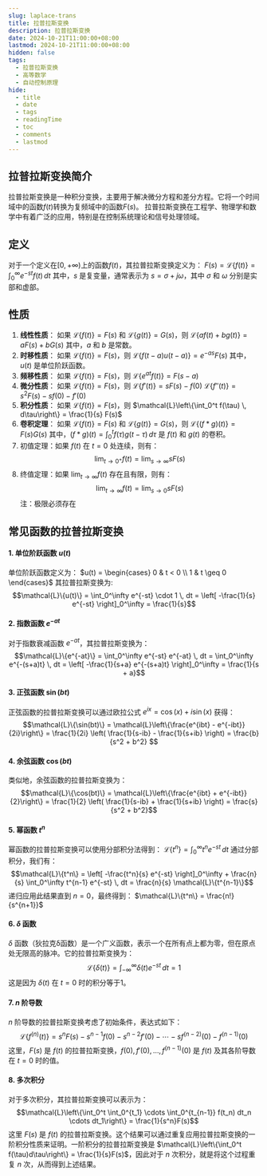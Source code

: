 ```yaml
---
slug: laplace-trans
title: 拉普拉斯变换
description: 拉普拉斯变换
date: 2024-10-21T11:00:00+08:00
lastmod: 2024-10-21T11:00:00+08:00
hidden: false
tags:
  - 拉普拉斯变换
  - 高等数学
  - 自动控制原理
hide:
  - title
  - date
  - tags
  - readingTime
  - toc
  - comments
  - lastmod
---
```

## 拉普拉斯变换简介 
拉普拉斯变换是一种积分变换，主要用于解决微分方程和差分方程。它将一个时间域中的函数$f(t)$转换为复频域中的函数$F(s)$。
拉普拉斯变换在工程学、物理学和数学中有着广泛的应用，特别是在控制系统理论和信号处理领域。 
## 定义 
对于一个定义在$[0, +\infty)$上的函数$f(t)$，其拉普拉斯变换定义为： $F(s) = \mathcal{L}\{f(t)\} = \int_0^\infty e^{-st} f(t) \, dt$ 其中，$s$ 是复变量，通常表示为 $s = \sigma + j\omega$，其中 $\sigma$ 和 $\omega$ 分别是实部和虚部。 
## 性质 
1. **线性性质**： 如果 $\mathcal{L}\{f(t)\} = F(s)$ 和 $\mathcal{L}\{g(t)\} = G(s)$，则 $\mathcal{L}\{a f(t) + b g(t)\} = a F(s) + b G(s)$ 其中，$a$ 和 $b$ 是常数。
2. **时移性质**： 如果 $\mathcal{L}\{f(t)\} = F(s)$，则 $\mathcal{L}\{f(t - a) u(t - a)\} = e^{-as} F(s)$ 其中，$u(t)$ 是单位阶跃函数。
3. **频移性质**： 如果 $\mathcal{L}\{f(t)\} = F(s)$，则 $\mathcal{L}\{e^{at} f(t)\} = F(s - a)$ 
4. **微分性质**： 如果 $\mathcal{L}\{f(t)\} = F(s)$，则 $\mathcal{L}\{f'(t)\} = sF(s) - f(0)$ $\mathcal{L}\{f''(t)\} = s^2 F(s) - sf(0) - f'(0)$ 
5. **积分性质**： 如果 $\mathcal{L}\{f(t)\} = F(s)$，则 $\mathcal{L}\left\{\int_0^t f(\tau) \, d\tau\right\} = \frac{1}{s} F(s)$ 
6. **卷积定理**： 如果 $\mathcal{L}\{f(t)\} = F(s)$ 和 $\mathcal{L}\{g(t)\} = G(s)$，则 $\mathcal{L}\{(f * g)(t)\} = F(s) G(s)$ 其中，$(f * g)(t) = \int_0^t f(\tau) g(t - \tau) \, d\tau$ 是 $f(t)$ 和 $g(t)$ 的卷积。 
7. 初值定理：如果 $f(t)$ 在 $t=0$ 处连续，则有： $$ \lim_{t \to 0^+} f(t) = \lim_{s \to \infty} sF(s) $$
8. 终值定理：如果 $\lim_{t \to \infty} f(t)$ 存在且有限，则有： $$ \lim_{t \to \infty} f(t) = \lim_{s \to 0} sF(s) $$注：极限必须存在
## 常见函数的拉普拉斯变换
#### 1. 单位阶跃函数 $u(t)$ 
单位阶跃函数定义为： $u(t) = \begin{cases} 0 & t < 0 \\ 1 & t \geq 0 \end{cases}$ 其拉普拉斯变换为: $$\mathcal{L}\{u(t)\} = \int_0^\infty e^{-st} \cdot 1 \, dt = \left[ -\frac{1}{s} e^{-st} \right]_0^\infty = \frac{1}{s}$$
#### 2. 指数函数 $e^{-at}$ 
对于指数衰减函数 $e^{-at}$，其拉普拉斯变换为： $$\mathcal{L}\{e^{-at}\} = \int_0^\infty e^{-st} e^{-at} \, dt = \int_0^\infty e^{-(s+a)t} \, dt = \left[ -\frac{1}{s+a} e^{-(s+a)t} \right]_0^\infty = \frac{1}{s + a}$$
#### 3. 正弦函数 $\sin(bt)$ 
正弦函数的拉普拉斯变换可以通过欧拉公式 $e^{ix} = \cos(x) + i\sin(x)$ 获得： $$\mathcal{L}\{\sin(bt)\} = \mathcal{L}\left\{\frac{e^{ibt} - e^{-ibt}}{2i}\right\} = \frac{1}{2i} \left( \frac{1}{s-ib} - \frac{1}{s+ib} \right) = \frac{b}{s^2 + b^2} $$ 
#### 4. 余弦函数 $\cos(bt)$
类似地，余弦函数的拉普拉斯变换为： $$\mathcal{L}\{\cos(bt)\} = \mathcal{L}\left\{\frac{e^{ibt} + e^{-ibt}}{2}\right\} = \frac{1}{2} \left( \frac{1}{s-ib} + \frac{1}{s+ib} \right) = \frac{s}{s^2 + b^2}$$ 
#### 5. 幂函数 $t^n$
幂函数的拉普拉斯变换可以使用分部积分法得到： $\mathcal{L}\{t^n\} = \int_0^\infty t^n e^{-st} \, dt$ 通过分部积分，我们有： $$\mathcal{L}\{t^n\} = \left[ -\frac{t^n}{s} e^{-st} \right]_0^\infty + \frac{n}{s} \int_0^\infty t^{n-1} e^{-st} \, dt = \frac{n}{s} \mathcal{L}\{t^{n-1}\}$$ 递归应用此结果直到 $n=0$，最终得到： $\mathcal{L}\{t^n\} = \frac{n!}{s^{n+1}}$ 
#### 6. $\delta$ 函数 
$\delta$ 函数（狄拉克δ函数）是一个广义函数，表示一个在所有点上都为零，但在原点处无限高的脉冲。它的拉普拉斯变换为： $$\mathcal{L}\{\delta(t)\} = \int_{-\infty}^{\infty} \delta(t) e^{-st} \, dt = 1$$ 这是因为 $\delta(t)$ 在 $t=0$ 时的积分等于$1$。 
#### 7. $n$ 阶导数
$n$ 阶导数的拉普拉斯变换考虑了初始条件，表达式如下： $$\mathcal{L}\{f^{(n)}(t)\} = s^n F(s) - s^{n-1}f(0) - s^{n-2}f'(0) - \cdots - sf^{(n-2)}(0) - f^{(n-1)}(0)$$ 这里，$F(s)$ 是 $f(t)$ 的拉普拉斯变换，$f(0), f'(0), \ldots, f^{(n-1)}(0)$ 是 $f(t)$ 及其各阶导数在 $t=0$ 时的值。 
#### 8. 多次积分
对于多次积分，其拉普拉斯变换可以表示为： $$\mathcal{L}\left\{\int_0^t \int_0^{t_1} \cdots \int_0^{t_{n-1}} f(t_n) dt_n \cdots dt_1\right\} = \frac{1}{s^n}F(s)$$ 这里 $F(s)$ 是 $f(t)$ 的拉普拉斯变换。这个结果可以通过重复应用拉普拉斯变换的一阶积分性质来证明。一阶积分的拉普拉斯变换是 $\mathcal{L}\left\{\int_0^t f(\tau)d\tau\right\} = \frac{1}{s}F(s)$，因此对于 $n$ 次积分，就是将这个过程重复 $n$ 次，从而得到上述结果。